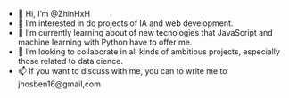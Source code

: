 - 👋 Hi, I’m @ZhinHxH
- 👀 I’m interested in do projects of IA and web development.
- 🌱 I’m currently learning about of new tecnologies that JavaScript and machine learning with Python have to offer me.
- 💞️ I’m looking to collaborate in all kinds of ambitious projects, especially those related to data cience.
- 📫 If you want to discuss with me, you can to write me to jhosben16@gmail,com

<!---
ZhinHxH/ZhinHxH is a ✨ special ✨ repository because its `README.md` (this file) appears on your GitHub profile.
You can click the Preview link to take a look at your changes.
--->
